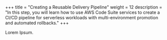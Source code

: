+++
title = "Creating a Reusable Delivery Pipeline"
weight = 12
description = "In this step, you will learn how to use AWS Code Suite services to create a CI/CD pipeline for serverless workloads with multi-environment promotion and automated rollbacks."
+++

Lorem Ipsum.